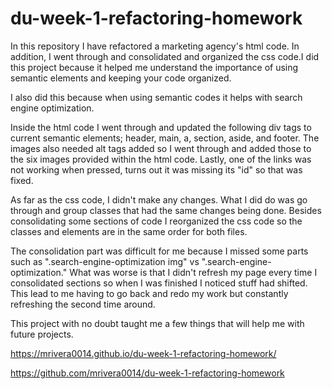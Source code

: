 # du-week-1-refactoring-homework

In this repository I have refactored a marketing agency's html code. In addition, I went through and consolidated and organized the css code.I did this project because it helped me understand the importance of using semantic elements and keeping your code organized.

I also did this because when using semantic codes it helps with search engine optimization.

Inside the html code I went through and updated the following div tags to current semantic elements; header, main, a, section, aside, and footer. The images also needed alt tags added so I went through and added those to the six images provided within the html code. Lastly, one of the links was not working when pressed, turns out it was missing its "id" so that was fixed.

As far as the css code, I didn't make any changes. What I did do was go through and group classes that had the same changes being done. Besides consolidating some sections of code I reorganized the css code so the classes and elements are in the same order for both files.

The consolidation part was difficult for me because I missed some parts such as ".search-engine-optimization img" vs ".search-engine-optimization." What was worse is that I didn't refresh my page every time I consolidated sections so when I was finished I noticed stuff had shifted. This lead to me having to go back and redo my work but constantly refreshing the second time around.

This project with no doubt taught me a few things that will help me with future projects.

https://mrivera0014.github.io/du-week-1-refactoring-homework/

https://github.com/mrivera0014/du-week-1-refactoring-homework
